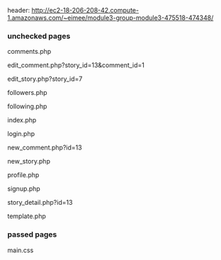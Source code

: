 header: http://ec2-18-206-208-42.compute-1.amazonaws.com/~eimee/module3-group-module3-475518-474348/

### unchecked pages

comments.php

edit_comment.php?story_id=13&comment_id=1

edit_story.php?story_id=7

followers.php

following.php

index.php

login.php

new_comment.php?id=13

new_story.php

profile.php

signup.php

story_detail.php?id=13

template.php


### passed pages

main.css